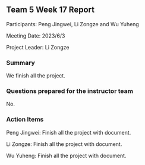 ## Team 5 Week 17 Report

Participants: Peng Jingwei, Li Zongze and Wu Yuheng  

Meeting Date: 2023/6/3

Project Leader:  Li Zongze

### Summary

We finish all the project.

### Questions prepared for the instructor team

No.

### Action Items

Peng Jingwei: Finish all the project with document.

Li Zongze: Finish all the project with document.

Wu Yuheng: Finish all the project with document.